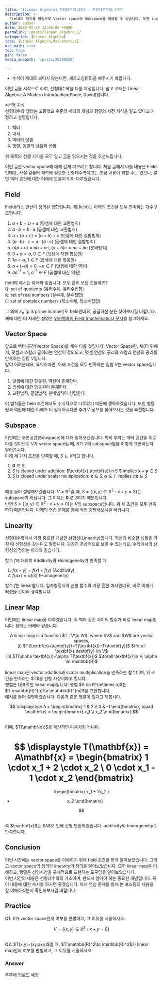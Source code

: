 ```yaml
---
title: "[Linear Algebra] 선형대수학(1강) - 선형대수학의 시작"
description: >-
  Field의 정의를 바탕으로 Vector space와 Subspace를 이해할 수 있습니다. 또한 Linearity와 Linear map을 이해할 수 있습니다.
author: rammer
date: 2025-06-28 12:08:00 +0900
permalink: /posts/linear_algebra_1/
categories: [Linear Algebra]
tags: [Linear Algebra,Mathematics]
use_math: true
toc: true
pin: false
media_subpath: '/posts/20250628'

---
```

  * 수식이 제대로 보이지 않는다면, 새로고침(F5)을 해주시기 바랍니다.  
  
  
 이번 글을 시작으로 하여, 선형대수학을 다룰 예정입니다.
 참고 교재는 Linear Algebra: A Modern Introduction(Poole, David)입니다.

  ※선행 지식<br>
 선형대수학 챕터는 고등학교 수준의 벡터의 개념과 행렬의 사전 지식을 알고 있다고 가정하고 설명합니다.<br>
 1. 벡터
 2. 내적
 3. 벡터의 덧셈
 4. 행렬, 행렬의 덧셈과 곱셈
  
위 목록의 선행 지식을 모두 알고 글을 읽으시는 것을 추천드립니다.

이번 글은 vector space에 대해 깊게 파보려고 합니다. 처음 글에서 다룰 내용은 Field인데요, 사실 컴퓨터 과학에 필요한 선형대수학치고는 조금 내용이 과할 수는 있으나, 알면 벡터 공간에 대한 이해에 도움이 되어 다루었습니다.<br>

## Field
Field($F$)는 연산이 정의된 집합입니다. 체(field)는 아래의 조건을 모두 만족하는 대수구조입니다.<br>
1. $a+b=b+a$ (덧셈에 대한 교환법칙)
2. $a\cdot b=b\cdot a$  (곱셈에 대한 교환법칙)
3. $a+(b+c)=(a+b)+c$  (덧셈에 대한 결합법칙)
4. $(a\cdot b)\cdot c=a\cdot (b\cdot c)$  (곱셈에 대한 결합법칙)
5. $a(b+c)=ab+ac$, $(a+b)c=ac+bc$  (분배법칙)
6. $0+a=a$, $0\in F$  (덧셈에 대한 항등원)
7. $1a = a$, $1\in F$  (곱셈에 대한 항등원)
8. $a+(-a)=0$, $-a\in F$  (덧셈에 대한 역원)
9. $aa^{-1}=1$, $a^{-1}\in F$  (곱셈에 대한 역원)

field의 예시는 아래와 같습니다. 모두 흔히 보던 것들이죠?<br>
$\mathbb{Q}$: set of quotients (유리수체, 유리수집합)  
$\mathbb{R}$: set of real numbers (실수체, 실수집합)  
$\mathbb{C}$: set of complex numbers (복소수체, 복소수집합)

그 외에 $\mathbb{Z}_p$ (p is prime number)도 field인데요, 궁금하신 분은 찾아보시길 바랍니다.<br>
체에 대한 더 자세한 설명은 [위키백과의 Field (mathematics) 문서](https://en.wikipedia.org/wiki/Field_(mathematics))를 참고하세요.<br>

## Vector Space
앞으로 벡터 공간(Vector Space)를 계속 다룰 것입니다. Vector Space란, 체($F$) 위에서, 덧셈과 스칼라 곱이라는 연산이 정의되고, 덧셈 연산의 공리와 스칼라 연산의 공리를 만족하는 집합 $V$입니다.<br>
말이 어려운데요, 요약하자면, 아래 조건을 모두 만족하는 집합 $V$는 vector space입니다.
1. 덧셈에 대한 항등원, 역원이 존재한다.
2. 곱셈에 대한 항등원이 존재한다.
3. 교환법칙, 결합법칙, 분배법칙이 성립한다.  
  
이 법칙들은 field 조건에서도 수식적으로 다루었기 때문에 생략하겠습니다. 또한 항등원과 역원에 대한 이해가 더 필요하시다면 추가로 정보를 찾아보시는 것을 추천합니다.

## Subspace
이번에는 부분공간(Subspace)에 대해 알아보겠습니다. 특히 우리는 벡터 공간을 주로 다룰 것이므로 $V$가 vector space일 때, $S$가 $V$의 subspace임을 어떻게 표현하는지 알아봅시다.<br>
아래 세 가지 조건을 만족할 때, $S\subseteq V$라고 합니다.<br>
1. $\textbf{0} \in S$
2. $S$ is closed under addition: $\textbf{x},\textbf{y}\in S $ implies $\textbf{x}+\textbf{y}\in S$
3. $S$ is closed under scalar multiplication: $\textbf{x}\in S, \alpha\in \mathbb{F}$ implies $\alpha\textbf{x}\in S$   

<br>예를 들어 설명해보겠습니다. $V=\mathbb{R}^{2}$일 때, $S=\{(x,y)\in \mathbb{R}^{2}:x+y=3\}$는 subspace가 아닙니다. 그 이유는 $\textbf{0}\notin S$이기 때문입니다.<br>
반면 $S=\{(x,y)\in \mathbb{R}^{2}:x+y=0\}$는 $V$의 subspace입니다. 위 세 조건을 모두 만족하기 때문입니다. 아래의 연습 문제를 통해 직접 증명해보시길 바랍니다.<br>

## Linearity
선형대수학에서 가장 중요한 개념인 선형성(Linearity)입니다. 직선과 비슷한 성질을 가질 때 선형성을 갖는다고 말합니다. 굉장히 추상적으로 보일 수 있는데요, 수학에서의 선형성의 정의는 아래와 같습니다.  

함수 $f$에 대하여 Additivity와 Homogeneity가 만족할 때,
1. $f(x+y)=f(x)+f(y)$  (Additivity)
2. $f(\alpha x)=\alpha f(x)$  (Homogeneity)
  
함수 $f$는 linear합니다. 일차방정식이 선형 함수의 가장 흔한 예시인데요, 바로 이해가 되셨을 것이라 생각합니다.  

## Linear Map
이번에는 linear map을 다루겠습니다. 두 벡터 공간 사이의 함수가 바로 linear map입니다. 정의는 아래와 같습니다.
<div align="center">
A linear map is a function $T : V\to W$, where $V$ and $W$ are vector spaces,<br> 
(i) $T(\textbf{x}+\textbf{y})=T(\textbf{x})+T(\textbf{y})$ $\forall \textbf{x},\textbf{y} \in V$<br>
(ii) $T(\alpha \textbf{x})=\alpha T(\textbf{x})$ $\forall \textbf{x}\in V, \alpha \in \mathbb{R}$<br>
</div>
<br>
linear map은 vector addition과 scalar multiplication을 만족하는 함수이며, 위 조건을 만족하는 $T$를 선형 사상이라고 합니다.<br>
행렬은 대표적인 linear map입니다! 행렬 $A \in R^{m\times n}$는 $T:\mathbb{R}^{n}\to \mathbb{R}^{m}$를 표현합니다.<br>
예시를 들어 설명하겠습니다. 다음과 같은 행렬이 있다고 해봅시다.<br>
<div align="center">

$$
\displaystyle
A = \begin{bmatrix} 1 & 2 \\ 0 & -1 \end{bmatrix}, \quad 
\mathbf{x} = \begin{bmatrix} x_1 \\ x_2 \end{bmatrix}
$$
</div>
<br>
이때, $T(\mathbf{x})$를 계산하면 다음처럼 됩니다.<br>

<div align="center">

$$
\displaystyle
T(\mathbf{x}) = A\mathbf{x} = 
\begin{bmatrix}
1 \cdot x_1 + 2 \cdot x_2 \\
0 \cdot x_1 - 1 \cdot x_2
\end{bmatrix}
=
\begin{bmatrix}
x_1 + 2x_2 \\
- x_2
\end{bmatrix}

$$
</div>
<br>
즉 $\mathbf{x}$는 $A$로 인해 선형 변환되었습니다. additivity와 homogeneity도 만족합니다.


## **Conclusion**
이번 시간에는 vector space를 이해하기 위해 field 조건을 먼저 알아보았습니다. 그리고 vector space의 정의와 linearity의 정의를 알아보았습니다. 또한 linear map을 이해하고, 행렬은 선형사상을 구체적으로 표현하는 도구임을 알아보았습니다.<br>
이번 시간의 내용은 선형대수학의 기초이며, 반드시 알아야 하는 중요한 개념입니다. 꼭 이 내용에 대한 숙지를 하시면 좋겠습니다. 아래 연습 문제를 통해 본 포스팅의 내용을 잘 이해하셨는지 확인해보시길 바랍니다.


## **Practice** 
Q1. $V$가 vector space인지 여부를 판별하고, 그 이유를 서술하시오.
<div align="center">

$$
\displaystyle
V=\{(x,y)\in \mathbb{R}^{2}:x+y=0\}
$$
</div><br>
Q2. $T(x,y)=(xy,x+y)$일 때, $T:\mathbb{R}^2\to \mathbb{R}^2$가 linear map인지 여부를 판별하고, 그 이유를 서술하시오.

### Answer
추후에 업로드 예정
